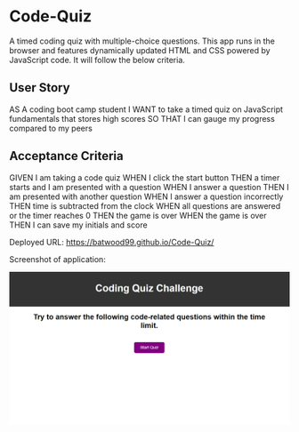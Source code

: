 # Code-Quiz
A timed coding quiz with multiple-choice questions. This app runs in the browser and features dynamically updated HTML and CSS powered by JavaScript code. It will follow the below criteria.

## User Story
AS A coding boot camp student
I WANT to take a timed quiz on JavaScript fundamentals that stores high scores
SO THAT I can gauge my progress compared to my peers
## Acceptance Criteria
GIVEN I am taking a code quiz
WHEN I click the start button
THEN a timer starts and I am presented with a question
WHEN I answer a question
THEN I am presented with another question
WHEN I answer a question incorrectly
THEN time is subtracted from the clock
WHEN all questions are answered or the timer reaches 0
THEN the game is over
WHEN the game is over
THEN I can save my initials and score

Deployed URL: https://batwood99.github.io/Code-Quiz/

Screenshot of application:

![screenshot](Screenshot.png)
